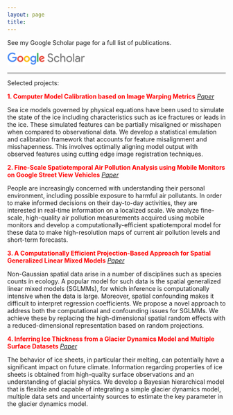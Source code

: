 ```yaml
---
layout: page
title: 
---
```

See my Google Scholar page for a full list of publications.
<div align="left">
<a href="https://scholar.google.com/citations?user=uWmNwTAAAAAJ&hl=en" target="_blank"><img src="/img/scholar_logo_64dp.png" alt="Google Scholar" height="30"></a>
</div>

----
Selected projects:

<span style="color:red">  **1. Computer Model Calibration based on Image Warping Metrics** </span> [*Paper*](https://arxiv.org/abs/1810.06608)
    
Sea ice models governed by physical equations have been used to simulate the 
state of the ice including characteristics such as ice fractures or leads in the ice. 
These simulated features can be partially misaligned or misshapen when compared to 
observational data. We develop a statistical emulation and calibration framework that 
accounts for feature misalignment and misshapenness. This involves optimally aligning 
model output with observed features using cutting edge image registration techniques.


<span style="color:red"> **2. Fine-Scale Spatiotemporal Air Pollution Analysis using Mobile Monitors on Google Street View Vehicles** </span> [*Paper*](https://arxiv.org/abs/1810.03576)

People are increasingly concerned with understanding their personal environment, including possible exposure to harmful air pollutants. In order to make informed decisions on their day-to-day activities, they are interested in real-time information on a localized scale. We analyze fine-scale, high-quality air pollution measurements acquired using mobile monitors and develop a computationally-efficient spatiotemporal model for these data to make high-resolution maps of current air pollution levels and short-term forecasts.


<span style="color:red"> **3. A Computationally Efficient Projection-Based Approach for Spatial Generalized Linear Mixed Models** </span> [*Paper*](https://arxiv.org/abs/1609.02501)

Non-Gaussian spatial data arise in a number of disciplines such as species counts in ecology. A popular model for such data is the spatial generalized linear mixed models (SGLMMs), for which inference is computationally intensive when the data is large. Moreover, spatial confounding makes it difficult to interpret regression coefficients. We propose a novel approach to address both the computational and confounding issues for SGLMMs. We achieve these by replacing the high-dimensional spatial random effects with a reduced-dimensional representation based on random projections.


<span style="color:red"> **4. Inferring Ice Thickness from a Glacier Dynamics Model and Multiple Surface Datasets** </span> [*Paper*](https://arxiv.org/abs/1612.01454)

The behavior of ice sheets, in particular their melting, can potentially have a significant impact on future climate.  Information regarding properties of ice sheets is obtained from high-quality surface observations and an understanding of glacial physics. We develop a Bayesian hierarchical model that is flexible and capable of integrating a simple glacier dynamics model, multiple data sets and uncertainty sources to estimate the key parameter in the glacier dynamics model.

